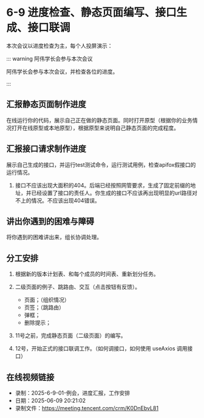 # 6-9 进度检查、静态页面编写、接口生成、接口联调

本次会议以进度检查为主，每个人投屏演示：

::: warning 阿伟学长会参与本次会议

阿伟学长会参与本次会议，并检查各位的进度。

:::

## 汇报静态页面制作进度

在线运行你的代码，展示自己正在做的静态页面。同时打开原型（根据你的业务情况打开在线原型或本地原型），根据原型来说明自己静态页面的完成程度。

## 汇报接口请求制作进度

展示自己生成的接口，并运行test测试命令，运行测试用例，检查apifox假接口的运行情况。

1. 接口不应该出现大面积的404。后端已经按照网管要求，生成了固定前缀的地址，并已经设置了接口的责任人。你生成的接口不应该再出现明显的url路径对不上的情况。不应该出现404错误。

## 讲出你遇到的困难与障碍

将你遇到的困难讲出来，组长协调处理。

## 分工安排

1. 根据新的版本计划表、和每个成员的时间表、重新划分任务。
2. 二级页面的例子、跳路由、交互（点击按钮有反馈）。

   - 页面；（组织情况）
   - 页签；（跳路由）
   - 弹框；
   - 删除提示；

3. 11号之前，完成静态页面（二级页面）的编写。
4. 12号，开始正式的接口联调工作。（如何调接口，如何使用 useAxios 调用接口）

## 在线视频链接

- 录制：2025-6-9-01-例会，进度汇报，工作安排
- 日期：2025-06-09 20:21:02
- 录制文件：https://meeting.tencent.com/crm/K0DnEbvL81

